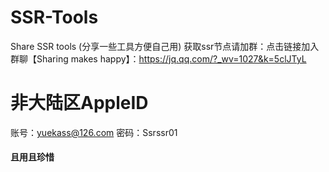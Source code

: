 # SSR-Tools
Share SSR tools (分享一些工具方便自己用)
获取ssr节点请加群：点击链接加入群聊【Sharing makes happy】：https://jq.qq.com/?_wv=1027&k=5clJTyL

# 非大陆区AppleID 
账号：yuekass@126.com  密码：Ssrssr01
#### 且用且珍惜 ####

